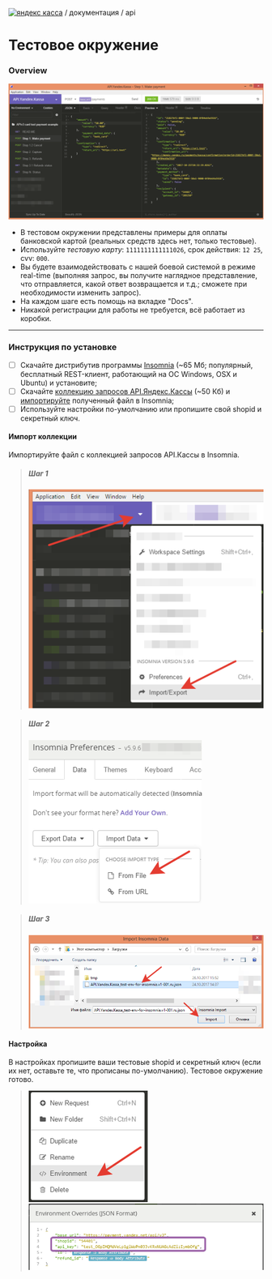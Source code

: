 [![яндекс касса](/i/yakassalogo.png "Яндекс Касса")](https://kassa.yandex.ru) / документация / api

Тестовое окружение
==================

### Overview

![пример тестового окружения для тестирования API.Яндекс.Кассы в REST клиенте Insomnia](/checkout-api/sample/rest/insomnia/api.yandex.checkout.insomnia-sample.png "пример тестового окружения для тестирования API.Яндекс.Кассы в REST клиенте Insomnia")

 * В тестовом окружении представлены примеры для оплаты банковской картой (реальных средств здесь нет, только тестовые).
 * Используйте *тестовую карту*: `1111111111111026`, срок действия: `12 25`, cvv: `000`.
 * Вы будете взаимодействовать с нашей боевой системой в режиме real-time (выполняя запрос, вы получите наглядное представление, что отправляется, какой ответ возвращается и т.д.; cможете при необходимости изменить запрос).
 * На каждом шаге есть помощь на вкладке "Docs".
 * Никакой регистрации для работы не требуется, всё работает из коробки.

---

### Инструкция по установке
- [ ] Скачайте дистрибутив программы [Insomnia](https://insomnia.rest/) (~65 Мб; популярный, бесплатный REST-клиент, работающий на ОС Windows, OSX и Ubuntu) и установите;
- [ ] Скачайте [коллекцию запросов API.Яндекс.Кассы](#) (~50 Кб) и [импортируйте](#Импорт-коллекции) полученный файл в Insomnia;
- [ ] Используйте настройки по-умолчанию или пропишите свой shopid и секретный ключ.

#### Импорт коллекции

Импортируйте файл с коллекцией запросов API.Кассы в Insomnia.

> ##### Шаг 1
> ![Insomnia import step1](/checkout-api/sample/rest/insomnia/insomnia-import-step1.png "Insomnia import step1")

> ##### Шаг 2
> ![Insomnia import step2](/checkout-api/sample/rest/insomnia/insomnia-import-step2.png "Insomnia import step2")

> ##### Шаг 3
> ![Insomnia import step3](/checkout-api/sample/rest/insomnia/insomnia-import-step3.png "Insomnia import step3")

#### Настройка

В настройках пропишите ваши тестовые shopid и секретный ключ (если их нет, оставьте те, что прописаны по-умолчанию). Тестовое окружение готово.

> ![Insomnia settings step1](/checkout-api/sample/rest/insomnia/settings-step1.png "Insomnia settings step1")
> ![Insomnia settings step2](/checkout-api/sample/rest/insomnia/settings-step2.png "Insomnia settings step2")

<!--
#### Ссылки
* [Insomnia](https://insomnia.rest/) - удобный, бесплатный REST-клиент под все операционные системы.
* Файл с коллекцией запросов API.Кассы
* Документация API.Кассы
* Гайды API.Кассы
:mortar_board: Тестовые окружение для работы с нашим API, это подготовленная нашими специалистами легкий у установке комлекс

-->
